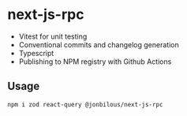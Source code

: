 # next-js-rpc

- Vitest for unit testing
- Conventional commits and changelog generation
- Typescript
- Publishing to NPM registry with Github Actions

## Usage

```bash
npm i zod react-query @jonbilous/next-js-rpc
```
